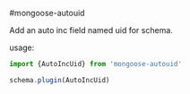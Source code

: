 #mongoose-autouid

Add an auto inc field named uid for schema.

usage:

```typescript
import {AutoIncUid} from 'mongoose-autouid'

schema.plugin(AutoIncUid)
```
